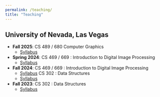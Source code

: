 ```yaml
---
permalink: /teaching/
title: "Teaching"
---
```



## University of Nevada, Las Vegas
- <b>Fall 2025</b>: 
    CS 489 / 680 Computer Graphics
    - [Syllabus]()
- <b>Spring 2024</b>: 
    CS 469 / 669 : Introduction to Digital Image Processing
    - [Syllabus]()
- <b>Fall 2024</b>: 
    CS 469 / 669 : Introduction to Digital Image Processing
    - [Syllabus]()
    CS 302 : Data Structures 
    - [Syllabus]()
- <b>Fall 2023</b>: 
    CS 302 : Data Structures
    - [Syllabus]()